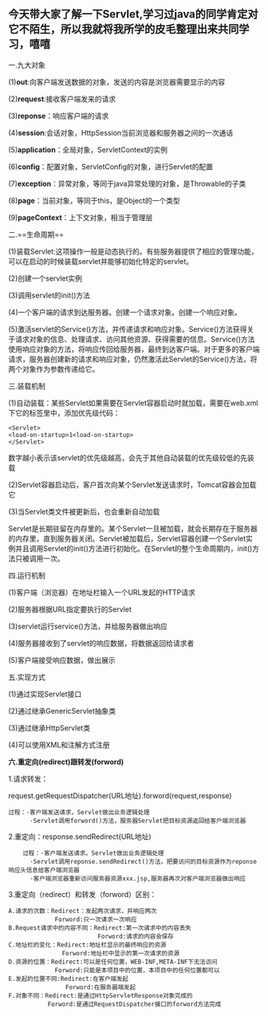今天带大家了解一下Servlet,学习过java的同学肯定对它不陌生，所以我就将我所学的皮毛整理出来共同学习，嘻嘻
----------------------

一.九大对象

(1)**out**:向客户端发送数据的对象，发送的内容是浏览器需要显示的内容

(2)**request**:接收客户端发来的请求

(3)**reponse**：响应客户端的请求

(4)**session**:会话对象，HttpSession当前浏览器和服务器之间的一次通话

(5)**application**：全局对象，ServletContext的实例

(6)**config**：配置对象，ServletConfig的对象，进行Servlet的配置

(7)**exception**：异常对象，等同于java异常处理的对象，是Throwable的子类

(8)**page**：当前对象，等同于this，是Object的一个类型

(9)**pageContext**：上下文对象，相当于管理层

二.==生命周期==

(1)装载Servlet:这项操作一般是动态执行的。有些服务器提供了相应的管理功能，可以在启动的时候装载servlet并能够初始化特定的servlet。
  
(2)创建一个servlet实例

(3)调用servlet的init()方法

(4)一个客户端的请求到达服务器。创建一个请求对象。创建一个响应对象。

(5)激活servlet的Service()方法，并传递请求和响应对象。Service()方法获得关于请求对象的信息、处理请求、访问其他资源、获得需要的信息。Service()方法使用响应对象的方法，将响应传回给服务器，最终到达客户端。对于更多的客户端请求，服务器创建新的请求和响应对象，仍然激活此Servlet的Service()方法，将两个对象作为参数传递给它。
  
  

三.装载机制

(1)自动装载：某些Servlet如果需要在Servlet容器启动时就加载，需要在web.xml下它的<Servlet>标签里中，添加优先级代码：
     
```
<Servlet>
<load-on-startup>1<load-on-startup>
</Servlet>
```
数字越小表示该servlet的优先级越高，会先于其他自动装载的优先级较低的先装载


  (2)Servlet容器启动后，客户首次向某个Servlet发送请求时，Tomcat容器会加载它
  
  (3)当Servlet类文件被更新后，也会重新自动加载
  
  Servlet是长期驻留在内存里的。某个Servlet一旦被加载，就会长期存在于服务器的内存里，直到服务器关闭。Servlet被加载后，Servlet容器创建一个Servlet实例并且调用Servlet的init()方法进行初始化。在Servlet的整个生命周期内，init()方法只被调用一次。

四.运行机制

(1)客户端（浏览器）在地址栏输入一个URL发起的HTTP请求
  
(2)服务器根据URL指定要执行的Servlet

(3)servlet运行service()方法，并给服务器做出响应
  
(4)服务器接收到了servlet的响应数据，将数据返回给请求者

(5)客户端接受响应数据，做出展示

五.实现方式

  (1)通过实现Servlet接口
  
  (2)通过继承GenericServlet抽象类
  
  (3)通过继承HttpServlet类
  
  (4)可以使用XML和注解方式注册

**六.重定向(redirect)跟转发(forword)**

1.请求转发：

request.getRequestDispatcher(URL地址).forword(request,response)
    
    过程：·客户端发送请求，Servlet做出业务逻辑处理
          ·Servlet调用forword()方法，服务器Servlet把目标资源返回给客户端浏览器
    
          
    
2.重定向：response.sendRedirect(URL地址)
     
        过程：·客户端发送请求。Servlet做出业务逻辑处理
          ·Servlet调用reponse.sendRedirect()方法，把要访问的目标资源作为reponse响应头信息给客户端浏览器
          ·客户端浏览器重新访问服务器资源xxx.jsp,服务器再次对客户端浏览器做出响应
     
     
     
3.重定向（redirect）和转发（forword）区别：
     
    A.请求的次数：Redirect：发起两次请求，并响应两次
                 Forword:只一次请求一次响应
    B.Request请求中的内容不同：Redirect:第一次请求中的内容丢失
                             Forword:请求的内容会保存
    C.地址栏的变化：Redirect:地址栏显示的最终响应的资源
                   Forword:地址栏中显示的第一次请求的资源
    D.资源的位置：Redirect:可以是任何位置，WEB-INF,META-INF下无法访问
                 Forword:只能是本项目中的位置，本项目中的任何位置都可以
    E.发起的位置不同:Redirect:在客户端发起
                    Forword:在服务器端发起
    F.对象不同：Redirect:是通过HttpServletResponse对象完成的
               Forword:是通过RequestDispatcher接口的forword方法完成